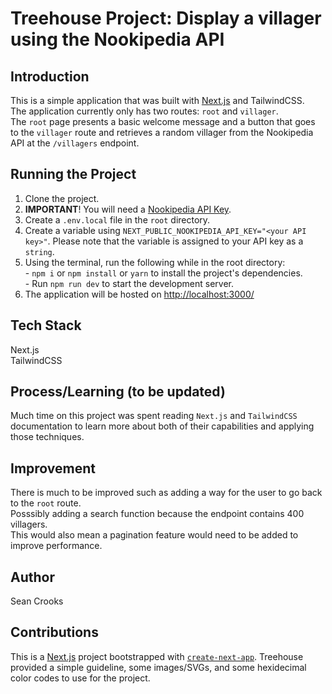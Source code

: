 # Treehouse Project: Display a villager using the Nookipedia API
## Introduction
This is a simple application that was built with [Next.js](https://nextjs.org/) and TailwindCSS. 
<br /> The application currently only has two routes: ```root``` and ```villager```. 
<br /> The ```root``` page presents a basic welcome message and a button that goes to the ```villager``` route and retrieves a random villager from the Nookipedia API at the ```/villagers``` endpoint.

## Running the Project
1. Clone the project.
2. **IMPORTANT**! You will need a [Nookipedia API Key](https://api.nookipedia.com/?pk_campaign=legacy-api-page).
3. Create a ```.env.local``` file in the ```root``` directory.
4. Create a variable using ```NEXT_PUBLIC_NOOKIPEDIA_API_KEY="<your API key>"```. Please note that the variable is assigned to your API key as a ```string```.
5. Using the terminal, run the following while in the root directory:
<br /> - ```npm i```  or  ```npm install``` or ```yarn``` to install the project's dependencies.
<br /> - Run ```npm run dev``` to start the development server.
6. The application will be hosted on [http://localhost:3000/](http://localhost:3000/)

## Tech Stack
Next.js
<br />TailwindCSS

## Process/Learning (to be updated)
Much time on this project was spent reading ```Next.js``` and ```TailwindCSS``` documentation to learn more about both of their capabilities and applying those techniques.

## Improvement
There is much to be improved such as adding a way for the user to go back to the ```root``` route.
<br />Posssibly adding a search function because the endpoint contains 400 villagers.
<br />This would also mean a pagination feature would need to be added to improve performance.

## Author
Sean Crooks

## Contributions
This is a [Next.js](https://nextjs.org/) project bootstrapped with [`create-next-app`](https://github.com/vercel/next.js/tree/canary/packages/create-next-app).
Treehouse provided a simple guideline, some images/SVGs, and some hexidecimal color codes to use for the project.
